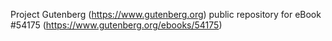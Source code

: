 Project Gutenberg (https://www.gutenberg.org) public repository for
eBook #54175 (https://www.gutenberg.org/ebooks/54175)
